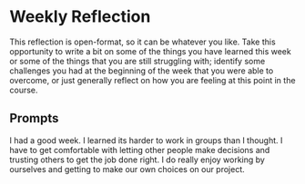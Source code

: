 # Weekly Reflection
This reflection is open-format, so it can be whatever you like. Take this opportunity to write a bit on some of the things you have learned this week or some of the things that you are still struggling with; identify some challenges you had at the beginning of the week that you were able to overcome, or just generally reflect on how you are feeling at this point in the course.

## Prompts
I had a good week. I learned its harder to work in groups than I thought. I have to get comfortable with letting other
people make decisions and trusting others to get the job done right. I do really enjoy working by ourselves and getting to make our own choices on our project.
